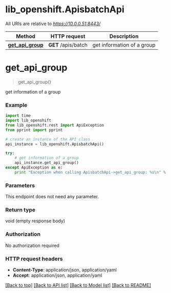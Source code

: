 # lib_openshift.ApisbatchApi

All URIs are relative to *https://10.0.0.51:8443/*

Method | HTTP request | Description
------------- | ------------- | -------------
[**get_api_group**](ApisbatchApi.md#get_api_group) | **GET** /apis/batch | get information of a group


# **get_api_group**
> get_api_group()

get information of a group

### Example 
```python
import time
import lib_openshift
from lib_openshift.rest import ApiException
from pprint import pprint

# create an instance of the API class
api_instance = lib_openshift.ApisbatchApi()

try: 
    # get information of a group
    api_instance.get_api_group()
except ApiException as e:
    print "Exception when calling ApisbatchApi->get_api_group: %s\n" % e
```

### Parameters
This endpoint does not need any parameter.

### Return type

void (empty response body)

### Authorization

No authorization required

### HTTP request headers

 - **Content-Type**: application/json, application/yaml
 - **Accept**: application/json, application/yaml

[[Back to top]](#) [[Back to API list]](../README.md#documentation-for-api-endpoints) [[Back to Model list]](../README.md#documentation-for-models) [[Back to README]](../README.md)

